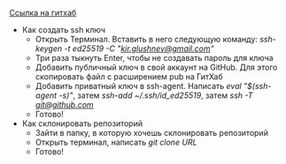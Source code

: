 [Ссылка на гитхаб](https://github.com/Dash8f)
* Как создать ssh ключ
    * Открыть Терминал. Вставить в него следующую команду:
    *ssh-keygen -t ed25519 -C "kir.glushnev@gmail.com"*
    * Три раза тыкнуть Enter, чтобы не создавать пароль для ключа
    * Добавить публичный ключ в свой аккаунт на GitHub. Для этого скопировать файл с расширением pub на ГитХаб
    * Добавить приватный ключ в ssh-agent. Написать *eval "$(ssh-agent -s)"*, затем *ssh-add ~/.ssh/id_ed25519*, затем *ssh -T git@github.com*
    * Готово!
* Как склонировать репозиторий
    * Зайти  в папку, в которую хочешь склонировать репозиторий
    * Открыть терминал, написать *git clone URL*
    * Готово!
